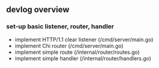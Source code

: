 ## devlog overview
### set-up basic listener, router, handler
- implement HTTP/1.1 clear listener (/cmd/server/main.go)
- implement Chi router (/cmd/server/main.go)
- implement simple route (/internal/router/routes.go)
- implement simple handler (/internal/router/handlers.go)